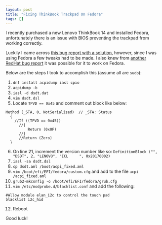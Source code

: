 ```yaml
---
layout: post
title: "Fixing ThinkBook Trackpad On Fedora"
tags: []
---
```


I recently purchased a new Lenovo ThinkBook 14 and installed Fedora, unfortunately there is an issue with BIOS preventing the trackpad from working correctly.

Luckily I came across [this bug report with a solution](https://bugs.launchpad.net/ubuntu/+source/linux/+bug/1861610/comments/66), however, since I was using Fedora a few tweaks had to be made.  I also knew from [another RedHat bug report](https://bugzilla.redhat.com/show_bug.cgi?id=1842039) it was possible for it to work on Fedora.

Below are the steps I took to accomplish this (assume all are `sudo`):

1. `dnf install acpidump iasl cpio`
2. `acpidump -b`
3. `iasl -d dsdt.dat`
4. `vim dsdt.dsl`
5. Locate `TPVD == 0x45` and comment out block like below:

  ```
  Method (_STA, 0, NotSerialized)  // _STA: Status
    {
      //If ((TPVD == 0x45))
        //{
            Return (0x0F)
        //}
        //Return (Zero)
    }
  ```

6. On line 21, increment the version number like so: `DefinitionBlock ("", "DSDT", 2, "LENOVO", "ICL     ", 0x20170002)`
7. `iasl -sa dsdt.dsl`
8. `cp dsdt.aml /boot/acpi_fixed.aml`
9. `vim /boot/efi/EFI/fedora/custom.cfg` and add to the file `acpi /acpi_fixed.aml`
10. `grub2-mkconfig -o /boot/efi/EFI/fedora/grub.cfg`
11. `vim /etc/modprobe.d/blacklist.conf` and add the following:

  ```
  #Allow module elan_i2c to control the touch pad
  blacklist i2c_hid
  ```

12. Reboot

Good luck!